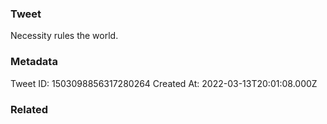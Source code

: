### Tweet
Necessity rules the world.

### Metadata
Tweet ID: 1503098856317280264
Created At: 2022-03-13T20:01:08.000Z

### Related

